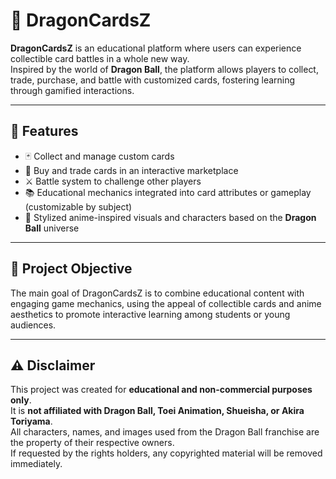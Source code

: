 # 🐉 DragonCardsZ

**DragonCardsZ** is an educational platform where users can experience collectible card battles in a whole new way.  
Inspired by the world of **Dragon Ball**, the platform allows players to collect, trade, purchase, and battle with customized cards, fostering learning through gamified interactions.

---

## 🚀 Features

- 🃏 Collect and manage custom cards  
- 🛒 Buy and trade cards in an interactive marketplace  
- ⚔️ Battle system to challenge other players  
- 📚 Educational mechanics integrated into card attributes or gameplay (customizable by subject)  
- 🎨 Stylized anime-inspired visuals and characters based on the **Dragon Ball** universe  

---

## 🎯 Project Objective

The main goal of DragonCardsZ is to combine educational content with engaging game mechanics, using the appeal of collectible cards and anime aesthetics to promote interactive learning among students or young audiences.

---

## ⚠️ Disclaimer

This project was created for **educational and non-commercial purposes only**.  
It is **not affiliated with Dragon Ball, Toei Animation, Shueisha, or Akira Toriyama**.  
All characters, names, and images used from the Dragon Ball franchise are the property of their respective owners.  
If requested by the rights holders, any copyrighted material will be removed immediately.
